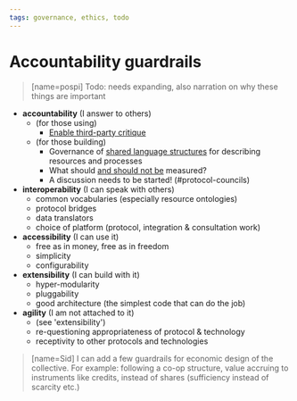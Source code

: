 ```yaml
---
tags: governance, ethics, todo
---
```


# Accountability guardrails

> [name=pospi] Todo: needs expanding, also narration on why these things are important

* **accountability** \(I answer to others\)
  * \(for those using\)
    * [Enable third-party critique](https://github.com/holo-rea/ecosystem/wiki/Modules-in-the-HoloREA-framework#links)
  * \(for those building\)
    * Governance of [shared language structures](https://github.com/holo-rea/ecosystem/wiki/Modules-in-the-HoloREA-framework#specification) for describing resources and processes
    * What should [and should not be](https://cdw1.commonsengine.org/t/many-things-are-measurable-what-things-get-damaged-in-the-measuring/99) measured?
    * A discussion needs to be started! \(\#protocol-councils\)
* **interoperability** \(I can speak with others\)
  * common vocabularies \(especially resource ontologies\)
  * protocol bridges
  * data translators
  * choice of platform \(protocol, integration & consultation work\)
* **accessibility** \(I can use it\)
  * free as in money, free as in freedom
  * simplicity
  * configurability
* **extensibility** \(I can build with it\)
  * hyper-modularity
  * pluggability
  * good architecture \(the simplest code that can do the job\)
* **agility** \(I am not attached to it\)
  * \(see 'extensibility'\)
  * re-questioning appropriateness of protocol & technology
  * receptivity to other protocols and technologies

> [name=Sid] I can add a few guardrails for economic design of the collective. For example: following a co-op structure, value accruing to instruments like credits, instead of shares \(sufficiency instead of scarcity etc.\)

